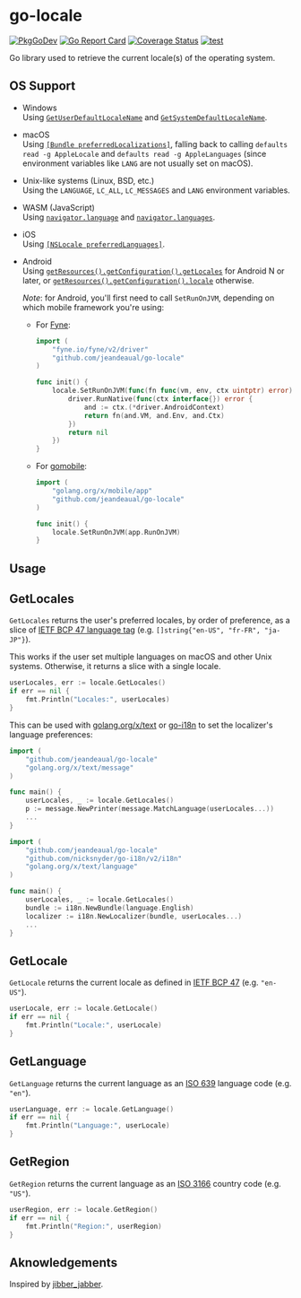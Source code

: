 # go-locale

[![PkgGoDev](https://pkg.go.dev/badge/github.com/jeandeaual/go-locale)](https://pkg.go.dev/github.com/jeandeaual/go-locale)
[![Go Report Card](https://goreportcard.com/badge/github.com/jeandeaual/go-locale)](https://goreportcard.com/report/github.com/jeandeaual/go-locale)
[![Coverage Status](https://coveralls.io/repos/github/jeandeaual/go-locale/badge.svg?branch=master)](https://coveralls.io/github/jeandeaual/go-locale?branch=master)
[![test](https://github.com/jeandeaual/go-locale/workflows/test/badge.svg)](https://github.com/jeandeaual/go-locale/actions?query=workflow%3Atest)

Go library used to retrieve the current locale(s) of the operating system.

## OS Support

* Windows\
    Using [`GetUserDefaultLocaleName`](https://docs.microsoft.com/en-us/windows/win32/api/winnls/nf-winnls-getuserdefaultlocalename) and [`GetSystemDefaultLocaleName`](https://docs.microsoft.com/en-us/windows/win32/api/winnls/nf-winnls-getsystemdefaultlocalename).
* macOS\
    Using [`[Bundle preferredLocalizations]`](https://developer.apple.com/documentation/foundation/bundle/1417249-preferredlocalizations), falling back to
    calling `defaults read -g AppleLocale` and `defaults read -g AppleLanguages` (since environment variables like `LANG` are not usually set on macOS).
* Unix-like systems (Linux, BSD, etc.)\
    Using the `LANGUAGE`, `LC_ALL`, `LC_MESSAGES` and `LANG` environment variables.
* WASM (JavaScript)\
    Using [`navigator.language`](https://developer.mozilla.org/en-US/docs/Web/API/NavigatorLanguage/language) and [`navigator.languages`](https://developer.mozilla.org/en-US/docs/Web/API/NavigatorLanguage/languages).
* iOS\
    Using [`[NSLocale preferredLanguages]`](https://developer.apple.com/documentation/foundation/nslocale/1415614-preferredlanguages).
* Android\
    Using [`getResources().getConfiguration().getLocales`](https://developer.android.com/reference/android/content/res/Configuration#getLocales()) for Android N or later, or [`getResources().getConfiguration().locale`](https://developer.android.com/reference/android/content/res/Configuration#locale) otherwise.

    *Note*: for Android, you'll first need to call `SetRunOnJVM`, depending on which mobile framework you're using:

    * For [Fyne](https://fyne.io/):

        ```go
        import (
        	"fyne.io/fyne/v2/driver"
        	"github.com/jeandeaual/go-locale"
        )

        func init() {
        	locale.SetRunOnJVM(func(fn func(vm, env, ctx uintptr) error) error {
        		driver.RunNative(func(ctx interface{}) error {
        			and := ctx.(*driver.AndroidContext)
        			return fn(and.VM, and.Env, and.Ctx)
        		})
        		return nil
        	})
        }
        ```

    * For [gomobile](https://github.com/golang/go/wiki/Mobile):

        ```go
        import (
        	"golang.org/x/mobile/app"
        	"github.com/jeandeaual/go-locale"
        )

        func init() {
        	locale.SetRunOnJVM(app.RunOnJVM)
        }
        ```

## Usage

## GetLocales

`GetLocales` returns the user's preferred locales, by order of preference, as a slice of [IETF BCP 47 language tag](https://tools.ietf.org/rfc/bcp/bcp47.txt) (e.g. `[]string{"en-US", "fr-FR", "ja-JP"}`).

This works if the user set multiple languages on macOS and other Unix systems.
Otherwise, it returns a slice with a single locale.

```go
userLocales, err := locale.GetLocales()
if err == nil {
	fmt.Println("Locales:", userLocales)
}
```

This can be used with [golang.org/x/text](https://godoc.org/golang.org/x/text) or [go-i18n](https://github.com/nicksnyder/go-i18n) to set the localizer's language preferences:

```go
import (
	"github.com/jeandeaual/go-locale"
	"golang.org/x/text/message"
)

func main() {
	userLocales, _ := locale.GetLocales()
	p := message.NewPrinter(message.MatchLanguage(userLocales...))
	...
}
```

```go
import (
	"github.com/jeandeaual/go-locale"
	"github.com/nicksnyder/go-i18n/v2/i18n"
	"golang.org/x/text/language"
)

func main() {
	userLocales, _ := locale.GetLocales()
	bundle := i18n.NewBundle(language.English)
	localizer := i18n.NewLocalizer(bundle, userLocales...)
	...
}
```

## GetLocale

`GetLocale` returns the current locale as defined in [IETF BCP 47](https://tools.ietf.org/rfc/bcp/bcp47.txt) (e.g. `"en-US"`).

```go
userLocale, err := locale.GetLocale()
if err == nil {
	fmt.Println("Locale:", userLocale)
}
```

## GetLanguage

`GetLanguage` returns the current language as an [ISO 639](http://en.wikipedia.org/wiki/ISO_639) language code (e.g. `"en"`).

```go
userLanguage, err := locale.GetLanguage()
if err == nil {
	fmt.Println("Language:", userLocale)
}
```

## GetRegion

`GetRegion` returns the current language as an [ISO 3166](http://en.wikipedia.org/wiki/ISO_3166-1) country code (e.g. `"US"`).

```go
userRegion, err := locale.GetRegion()
if err == nil {
	fmt.Println("Region:", userRegion)
}
```

## Aknowledgements

Inspired by [jibber_jabber](https://github.com/cloudfoundry-attic/jibber_jabber).
